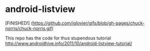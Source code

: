 android-listview
================

[FINISHED!] (https://github.com/jglovier/gifs/blob/gh-pages/chuck-norris/chuck-norris.gif)

This repo has the code for thus stupendous tutorial http://www.androidhive.info/2011/10/android-listview-tutorial/
